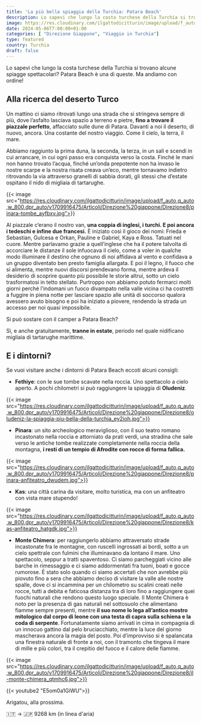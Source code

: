```yaml
---
title: 'La più bella spiaggia della Turchia: Patara Beach'
description: Lo sapevi che lungo la costa turchese della Turchia si trovano alcune spiagge spettacolari? Patara Beach è una di queste.
image: https://res.cloudinary.com/ilgattodicitturin/image/upload/f_auto,q_auto,w_800,dpr_auto/v1713011125/Articoli/Direzione%20giappone/Direzione8/patara-beach_e1t5ol.jpg
date: 2024-05-06T7:00:00+01:00
categories: [ "Direzione Giappone", "Viaggio in Turchia"]
type: featured  
country: Turchia 
draft: false
---
```


Lo sapevi che lungo la costa turchese della Turchia si trovano alcune spiagge spettacolari? Patara Beach è una di queste. 
Ma andiamo con ordine!

## Alla ricerca del deserto Turco
Un mattino ci siamo ritrovati lungo una strada che si stringeva sempre di più, dove l’asfalto lasciava spazio a terreno e pietre, **fino a trovare il piazzale perfetto**, affacciato sulle dune di Patara. Davanti a noi il deserto, di nuovo, ancora. Una costante del nostro viaggio. Come il cielo, la terra, il mare. 

Abbiamo raggiunto la prima duna, la seconda, la terza, in un sali e scendi in cui arrancare, in cui ogni passo era conquista verso la costa. Finché le mani non hanno trovato l’acqua, finché un’onda prepotente non ha invaso le nostre scarpe e la nostra risata creava un’eco, mentre tornavamo indietro ritrovando la via attraverso granelli di sabbia dorati, gli stessi che d’estate ospitano il nido di migliaia di tartarughe. 

{{< image src="https://res.cloudinary.com/ilgattodicitturin/image/upload/f_auto,q_auto,w_800,dpr_auto/v1709916475/Articoli/Direzione%20giappone/Direzione8/pinara-tombe_ayfbxv.jpg">}} 

Al piazzale c’erano il nostro van, **una coppia di inglesi, i turchi. E poi ancora i tedeschi e infine due francesi.** È iniziato così il gioco dei nomi: Frieda e Sebastian, Gulcesa e Orkan, Pauline e Gabriel, Kaya e Ross. Tatuati nel cuore. Mentre parlavamo grazie a quell’inglese che ha il potere talvolta di accorciare le distanze il sole infuocava il cielo, come a voler in qualche modo illuminare il destino che ognuno di noi affidava al vento e confidava a un gruppo diventato ben presto famiglia allargata. E poi il legno, il fuoco che si alimenta, mentre nuovi discorsi prendevano forma, mentre ardeva il desiderio di scoprire quanto più possibile le storie altrui, sotto un cielo trasformatosi in tetto stellato. 
Purtroppo non abbiamo potuto fermarci molti giorni perché l’indomani un fuoco divampato nella valle vicina ci ha costretti a fuggire in piena notte per lasciare spazio alle unità di soccorso qualora avessero avuto bisogno e poi ha iniziato a piovere, rendendo la strada un accesso per noi quasi impossibile. 

Si può sostare con il camper a Patara Beach?

Sì, e anche gratuitamente, **tranne in estate**, periodo nel quale nidificano migliaia di tartarughe marittime. 

## E i dintorni?
Se vuoi visitare anche i dintorni di Patara Beach eccoti alcuni consigli:

- **Fethiye**: con le sue tombe scavate nella roccia. Uno spettacolo a cielo aperto. A pochi chilometri si può raggiungere la spiaggia di **Oludeniz**.
  
{{< image src="https://res.cloudinary.com/ilgattodicitturin/image/upload/f_auto,q_auto,w_800,dpr_auto/v1709916475/Articoli/Direzione%20giappone/Direzione8/oludeniz-la-spiaggia-piu-bella-della-turchia_ey2ioh.jpg">}} 

- **Pinara**: un sito archeologico meraviglioso, con il suo teatro romano incastonato nella roccia e attorniato da prati verdi, una stradina che sale verso le antiche tombe realizzate completamente nella roccia della montagna, **i resti di un tempio di Afrodite con rocce di forma fallica.**

{{< image src="https://res.cloudinary.com/ilgattodicitturin/image/upload/f_auto,q_auto,w_800,dpr_auto/v1709916475/Articoli/Direzione%20giappone/Direzione8/pinara-anfiteatro_dwudem.jpg">}} 

- **Kas**: una città carina da visitare, molto turistica, ma con un anfiteatro con vista mare stupendo!

{{< image src="https://res.cloudinary.com/ilgattodicitturin/image/upload/f_auto,q_auto,w_800,dpr_auto/v1709916475/Articoli/Direzione%20giappone/Direzione8/kas-anfiteatro_hatgdk.jpg">}} 

- **Monte Chimera**: per raggiungerlo abbiamo attraversato strade incastonate fra le montagne, con ruscelli ingrossati ai bordi, sotto a un cielo spettrale con fulmini che illuminavano da lontano il mare. Uno spettacolo, seppur a tratti spaventoso. Ci siamo parcheggiati vicino alle barche in rimessaggio e ci siamo addormentati fra tuoni, boati e gocce rumorose. È stato solo quando ci siamo accertati che non avrebbe più piovuto fino a sera che abbiamo deciso di visitare la valle alle nostre spalle, dove ci si incammina per un chilometro su scalini creati nelle rocce, tutti a debita e faticosa distanza tra di loro fino a raggiungere quei fuochi naturali che rendono questo luogo speciale. Il Monte Chimera è noto per la presenza di gas naturali nel sottosuolo che alimentano fiamme sempre presenti, mentre **il suo nome lo lega all’antico mostro mitologico dal corpo di leone con una testa di capra sulla schiena e la coda di serpente**. Fortunatamente siamo arrivati in cima in compagnia di un innocuo gattino dal pelo bruciacchiato, mentre la luce del giorno mascherava ancora la magia del posto. Poi d’improvviso si è spalancata una finestra naturale di fronte a noi, con il tramonto che tingeva il mare di mille e più colori, tra il crepitio del fuoco e il calore delle fiamme.

{{< image src="https://res.cloudinary.com/ilgattodicitturin/image/upload/f_auto,q_auto,w_800,dpr_auto/v1709916475/Articoli/Direzione%20giappone/Direzione8/il-monte-chimera_qtmhc6.jpg">}} 

{{< youtube2 "E5om0a1GiWU">}}

Arigatou, alla prossima.

🇮🇹 → 🇯🇵 9268 km (in linea d'aria)
